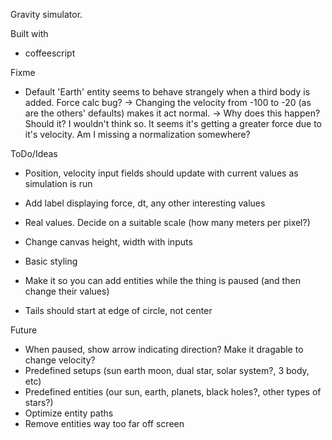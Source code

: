 Gravity simulator.

Built with
* coffeescript

Fixme
* Default 'Earth' entity seems to behave strangely when a third body is added. Force calc bug?
  -> Changing the velocity from -100 to -20 (as are the others' defaults) makes it act normal.
    -> Why does this happen? Should it? I wouldn't think so. It seems it's getting a
       greater force due to it's velocity. Am I missing a normalization somewhere?

ToDo/Ideas
* Position, velocity input fields should update with current values as simulation is run
* Add label displaying force, dt, any other interesting values

* Real values. Decide on a suitable scale (how many meters per pixel?)

* Change canvas height, width with inputs
* Basic styling

* Make it so you can add entities while the thing is paused (and then change their values)
* Tails should start at edge of circle, not center

Future
* When paused, show arrow indicating direction? Make it dragable to change velocity?
* Predefined setups (sun earth moon, dual star, solar system?, 3 body, etc)
* Predefined entities (our sun, earth, planets, black holes?, other types of stars?)
* Optimize entity paths
* Remove entities way too far off screen
